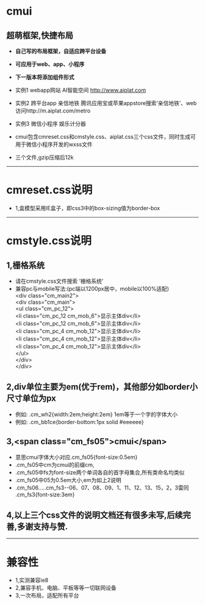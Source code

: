 # cmui
## 超萌框架,快捷布局
 - <b>自己写的布局框架，自适应跨平台设备</b>
 - <b>可应用于web、app、小程序</b>
 - <b>下一版本将添加组件形式</b>

 - 实例1 webapp网站 AI智能空间 http://www.aiplat.com
 - 实例2 跨平台app  亲信地铁 腾讯应用宝或苹果appstore搜索‘亲信地铁’、web访问http://m.aiplat.com/metro
 - 实例3 微信小程序 娱乐计分器

 - cmui包含cmreset.css和cmstyle.css、aiplat.css三个css文件，同时生成可用于微信小程序开发的wxss文件
 - 三个文件,gzip压缩后12k

---

# cmreset.css说明
 - 1,盒模型采用IE盒子，即css3中的box-sizing值为border-box

---

# cmstyle.css说明
## 1,栅格系统
 - 请在cmstyle.css文件搜索 ‘栅格系统’
 - 兼容pc与mobile写法:(pc端以1200px居中，mobile以100%适配)
<br />\<div class="cm_main2"\>
<br />    \<div class="cm_main"\>
<br />         \<ul class="cm_pc_12"\>
<br />            \<li class="cm_pc_12 cm_mob_6"\>显示主体div\<\/li\>
<br />            \<li class="cm_pc_12 cm_mob_6"\>显示主体div\<\/li\>
<br />            \<li class="cm_pc_4 cm_mob_12"\>显示主体div\<\/li\>
<br />            \<li class="cm_pc_4 cm_mob_12"\>显示主体div\<\/li\>
<br />            \<li class="cm_pc_4 cm_mob_12"\>显示主体div\<\/li\>
<br />         \<\/ul\>
<br />    \<\/div\>
<br />\<\/div\>

## 2,div单位主要为em(优于rem)，其他部分如border小尺寸单位为px
 - 例如: .cm_wh2{width:2em;height:2em}  1em等于一个字的字体大小
 - 例如: .cm_bb1ce{border-bottom:1px solid #eeeeee}

## 3,\<span class="cm_fs05"\>cmui\<\/span\>
 - 意思cmui字体大小对应.cm_fs05{font-size:0.5em}
 - .cm_fs05中cm为cmui的前缀cm,
 - .cm_fs05中fs为font-size两个单词各自的首字母集合,所有类命名均类似
 - .cm_fs05中05为0.5em大小,em为如上2说明
 - .cm_fs06.....cm_fs3--06、07、08、09、1、11、12、13、15，2，3雷同 .cm_fs3{font-size:3em}

## 4,以上三个css文件的说明文档还有很多未写,后续完善,多谢支持与赞.

---

# 兼容性
 - 1,实测兼容ie8
 - 2,兼容手机、电脑、平板等等一切联网设备
 - 3,一次布局，适配所有平台